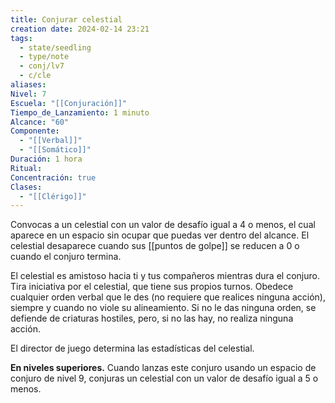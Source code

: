 ```yaml
---
title: Conjurar celestial
creation date: 2024-02-14 23:21
tags:
  - state/seedling
  - type/note
  - conj/lv7
  - c/cle
aliases: 
Nivel: 7
Escuela: "[[Conjuración]]"
Tiempo_de_Lanzamiento: 1 minuto
Alcance: "60"
Componente:
  - "[[Verbal]]"
  - "[[Somático]]"
Duración: 1 hora
Ritual: 
Concentración: true
Clases:
  - "[[Clérigo]]"
---
```

Convocas a un celestial con un valor de desafío igual a 4 o menos, el cual aparece en un espacio sin ocupar que puedas ver dentro del alcance. El celestial desaparece cuando sus [[puntos de golpe]] se reducen a 0 o cuando el conjuro termina.

El celestial es amistoso hacia ti y tus compañeros mientras dura el conjuro. Tira iniciativa por el celestial, que tiene sus propios turnos. Obedece cualquier orden verbal que le des (no requiere que realices ninguna acción), siempre y cuando no viole su alineamiento. Si no le das ninguna orden, se defiende de criaturas hostiles, pero, si no las hay, no realiza ninguna acción.

El director de juego determina las estadísticas del celestial.

**En niveles superiores.** Cuando lanzas este conjuro usando un espacio de conjuro de nivel 9, conjuras un celestial con un valor de desafío igual a 5 o menos.
